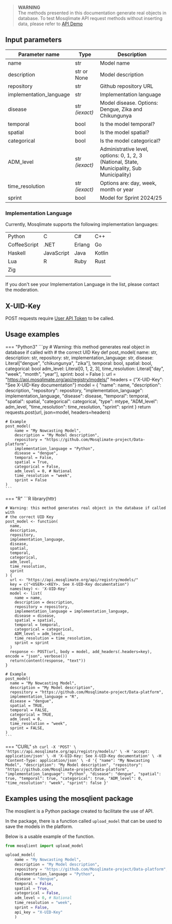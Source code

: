 > **WARNING**  
> The methods presented in this documentation generate real objects in database. To test Mosqlimate API request methods without inserting data, please refer to [API Demo](https://api.mosqlimate.org/api/docs)

## Input parameters 
| Parameter name | Type | Description |
|--|--|--|
| name | str | Model name | 
| description | str or None | Model description |
| repository | str | Github repository URL |
| implementation_language | str | Implementation language |
| disease | str _(iexact)_ | Model disease. Options: Dengue, Zika and Chikungunya |
| temporal | bool | Is the model temporal? |
| spatial | bool | Is the model spatial? |
| categorical | bool | Is the model categorical? |
| ADM_level | str _(iexact)_ | Administrative level, options: 0, 1, 2, 3 (National, State, Municipality, Sub Municipality) |
| time_resolution | str _(iexact)_ | Options are: day, week, month or year |
| sprint | bool | Model for Sprint 2024/25 |


### Implementation Language
Currently, Mosqlimate supports the following implementation languages:

|||||
|--|--|--|--|
| Python | C | C# | C++ | 
| CoffeeScript | .NET | Erlang | Go |
| Haskell | JavaScript | Java | Kotlin |
| Lua | R | Ruby | Rust |
| Zig |
||||

If you don't see your Implementation Language in the list, please contact the moderation.

## X-UID-Key
POST requests require [User API Token](uid-key.md) to be called.

## Usage examples

=== "Python3"
    ```py
    # Warning: this method generates real object in database if called with
    # the correct UID Key
    def post_model(
        name: str, 
        description: str, 
        repository: str, 
        implementation_language: str, 
        disease: Literal["dengue", "chikungunya", "zika"],
        temporal: bool,
        spatial: bool,
        categorical: bool
        adm_level: Literal[0, 1, 2, 3],
        time_resolution: Literal["day", "week", "month", "year"],
        sprint: bool = False
    ):
        url = "https://api.mosqlimate.org/api/registry/models/"
        headers = {"X-UID-Key": "See X-UID-Key documentation"}
        model = {
            "name": name,
            "description": description,
            "repository": repository,
            "implementation_language": implementation_language,
            "disease": disease,
            "temporal": temporal,
            "spatial": spatial,
            "categorical": categorical,
            "type": mtype,
            "ADM_level": adm_level,
            "time_resolution": time_resolution,
            "sprint": sprint
        }
        return requests.post(url, json=model, headers=headers)


    # Example
    post_model(
        name = "My Nowcasting Model",
        description = "My Model description",
        repository = "https://github.com/Mosqlimate-project/Data-platform",
        implementation_language = "Python",
        disease = "dengue",
        temporal = False,
        spatial = True,
        categorical = False,
        adm_level = 0, # National
        time_resolution = "week",
        sprint = False
    )
    ```

=== "R"
    ```R
    library(httr)

    # Warning: this method generates real object in the database if called with
    # the correct UID Key
    post_model <- function(
      name,
      description,
      repository,
      implementation_language,
      disease,
      spatial,
      temporal,
      categorical,
      adm_level,
      time_resolution,
      sprint
    ) {
      url <- "https://api.mosqlimate.org/api/registry/models/"
      key = c("<USER>:<KEY>. See X-UID-Key documentation")
      names(key) <- 'X-UID-Key'
      model <- list(
        name = name,
        description = description,
        repository = repository,
        implementation_language = implementation_language,
        disease = disease,
        spatial = spatial,
        temporal = temporal,
        categorical = categorical,
        ADM_level = adm_level,
        time_resolution = time_resolution,
        sprint = sprint
      )
      response <- POST(url, body = model, add_headers(.headers=key),  encode = "json", verbose())
      return(content(response, "text"))
    }

    # Example
    post_model(
      name = "My Nowcasting Model",
      description = "My Model description",
      repository = "https://github.com/Mosqlimate-project/Data-platform",
      implementation_language = "R",
      disease = "dengue",
      spatial = TRUE,
      temporal = FALSE,
      categorical = TRUE,
      adm_level = 0,
      time_resolution = "week",
      sprint = FALSE,
    )
    ```

=== "CURL"
    ```sh
    curl -X 'POST' \
        'https://api.mosqlimate.org/api/registry/models/' \
        -H 'accept: application/json' \
        -H 'X-UID-Key: See X-UID-Key documentation' \
        -H 'Content-Type: application/json' \
        -d '{
        "name": "My Nowcasting Model",
        "description": "My Model description",
        "repository": "https://github.com/Mosqlimate-project/Data-platform",
        "implementation_language": "Python",
        "disease": "dengue",
        "spatial": true,
        "temporal": true,
        "categorical": true,
        "ADM_level": 0,
        "time_resolution": "week",
        "sprint": false
    }'
    ```

## Examples using the mosqlient package

The mosqlient is a Python package created to facilitate the use of API. 

In the package, there is a function called `upload_model` that can be used to save the models in the platform. 

Below is a usable example of the function.
```py
from mosqlient import upload_model

upload_model(
    name = "My Nowcasting Model",
    description = "My Model description",
    repository = "https://github.com/Mosqlimate-project/Data-platform",
    implementation_language = "Python",
    disease = "dengue",
    temporal = False,
    spatial = True,
    categorical = False,
    adm_level = 0, # National
    time_resolution = "week",
    sprint = False,
    api_key = "X-UID-Key"
    )
```
